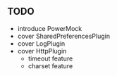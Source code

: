 TODO
----

- introduce PowerMock
- cover SharedPreferencesPlugin
- cover LogPlugin
- cover HttpPlugin
  - timeout feature
  - charset feature
